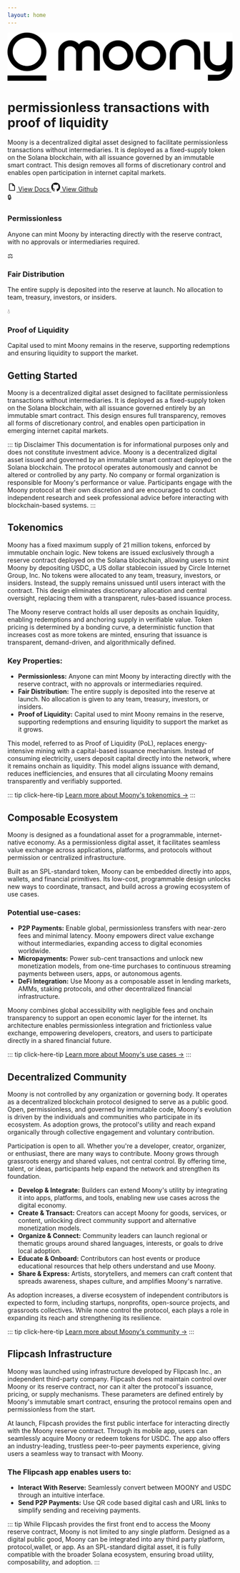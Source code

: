 ```yaml
---
layout: home
---
```


<div class="hero-section">
  <div class="hero-content">
    <div class="hero-logo">
      <img src="/logo-light.svg" alt="Moony Logo" class="hero-image">
    </div>
                            <h1 class="hero-title">permissionless transactions with proof of liquidity</h1>
        <p class="hero-description">
          Moony is a decentralized digital asset designed to facilitate permissionless transactions without intermediaries. It is deployed as a fixed-supply token on the Solana blockchain, with all issuance governed by an immutable smart contract. This design removes all forms of discretionary control and enables open participation in internet capital markets.
        </p>
        <div class="hero-actions">
          <a href="/docs" class="hero-button primary">
            <svg class="docs-icon" viewBox="0 0 24 24" fill="currentColor" width="20" height="20">
              <path d="M14,2H6A2,2 0 0,0 4,4V20A2,2 0 0,0 6,22H18A2,2 0 0,0 20,20V8L14,2M18,20H6V4H13V9H18V20Z"/>
            </svg>
            View Docs
          </a>
          <a href="https://github.com/moonycoin" class="hero-button secondary">
            <svg class="github-icon" viewBox="0 0 24 24" fill="currentColor" width="20" height="20">
              <path d="M12 0c-6.626 0-12 5.373-12 12 0 5.302 3.438 9.8 8.207 11.387.599.111.793-.261.793-.577v-2.234c-3.338.726-4.033-1.416-4.033-1.416-.546-1.387-1.333-1.756-1.333-1.756-1.089-.745.083-.729.083-.729 1.205.084 1.839 1.237 1.839 1.237 1.07 1.834 2.807 1.304 3.492.997.107-.775.418-1.305.762-1.604-2.665-.305-5.467-1.334-5.467-5.931 0-1.311.469-2.381 1.236-3.221-.124-.303-.535-1.524.117-3.176 0 0 1.008-.322 3.301 1.23.957-.266 1.983-.399 3.003-.404 1.02.005 2.047.138 3.006.404 2.291-1.552 3.297-1.23 3.297-1.23.653 1.653.242 2.874.118 3.176.77.84 1.235 1.911 1.235 3.221 0 4.609-2.807 5.624-5.479 5.921.43.372.823 1.102.823 2.222v3.293c0 .319.192.694.801.576 4.765-1.589 8.199-6.086 8.199-11.386 0-6.627-5.373-12-12-12z"/>
            </svg>
            View Github
          </a>
        </div>
  </div>
</div>

<div class="features-grid">
  <div class="feature-card">
    <div class="feature-icon">🔒</div>
    <h3>Permissionless</h3>
    <p>Anyone can mint Moony by interacting directly with the reserve contract, with no approvals or intermediaries required.</p>
  </div>
  
  <div class="feature-card">
    <div class="feature-icon">⚖️</div>
    <h3>Fair Distribution</h3>
    <p>The entire supply is deposited into the reserve at launch. No allocation to team, treasury, investors, or insiders.</p>
  </div>
  
  <div class="feature-card">
    <div class="feature-icon">💧</div>
    <h3>Proof of Liquidity</h3>
    <p>Capital used to mint Moony remains in the reserve, supporting redemptions and ensuring liquidity to support the market.</p>
  </div>
</div>

<div class="content-section">
  <h2>Getting Started</h2>
  
  <p>Moony is a decentralized digital asset designed to facilitate permissionless transactions without intermediaries. It is deployed as a fixed-supply token on the Solana blockchain, with all issuance governed entirely by an immutable smart contract. This design ensures full transparency, removes all forms of discretionary control, and enables open participation in emerging internet capital markets.</p>

  ::: tip Disclaimer
  This documentation is for informational purposes only and does not constitute investment advice. Moony is a decentralized digital asset issued and governed by an immutable smart contract deployed on the Solana blockchain. The protocol operates autonomously and cannot be altered or controlled by any party. No company or formal organization is responsible for Moony's performance or value. Participants engage with the Moony protocol at their own discretion and are encouraged to conduct independent research and seek professional advice before interacting with blockchain-based systems.
  :::

  <h2>Tokenomics</h2>

  <p>Moony has a fixed maximum supply of 21 million tokens, enforced by immutable onchain logic. New tokens are issued exclusively through a reserve contract deployed on the Solana blockchain, allowing users to mint Moony by depositing USDC, a US dollar stablecoin issued by Circle Internet Group, Inc. No tokens were allocated to any team, treasury, investors, or insiders. Instead, the supply remains unissued until users interact with the contract. This design eliminates discretionary allocation and central oversight, replacing them with a transparent, rules-based issuance process.</p>

  <p>The Moony reserve contract holds all user deposits as onchain liquidity, enabling redemptions and anchoring supply in verifiable value. Token pricing is determined by a bonding curve, a deterministic function that increases cost as more tokens are minted, ensuring that issuance is transparent, demand-driven, and algorithmically defined.</p>

  <h3>Key Properties:</h3>

  - **Permissionless:** Anyone can mint Moony by interacting directly with the reserve contract, with no approvals or intermediaries required.
  - **Fair Distribution:** The entire supply is deposited into the reserve at launch. No allocation is given to any team, treasury, investors, or insiders.
  - **Proof of Liquidity:** Capital used to mint Moony remains in the reserve, supporting redemptions and ensuring liquidity to support the market as it grows.

  <p>This model, referred to as Proof of Liquidity (PoL), replaces energy-intensive mining with a capital-based issuance mechanism. Instead of consuming electricity, users deposit capital directly into the network, where it remains onchain as liquidity. This model aligns issuance with demand, reduces inefficiencies, and ensures that all circulating Moony remains transparently and verifiably supported.</p>

  ::: tip click-here-tip
  [Learn more about Moony's tokenomics →](/tokenomics/reserve-contract)
  :::

  <h2>Composable Ecosystem</h2>

  <p>Moony is designed as a foundational asset for a programmable, internet-native economy. As a permissionless digital asset, it facilitates seamless value exchange across applications, platforms, and protocols without permission or centralized infrastructure.</p>

  <p>Built as an SPL-standard token, Moony can be embedded directly into apps, wallets, and financial primitives. Its low-cost, programmable design unlocks new ways to coordinate, transact, and build across a growing ecosystem of use cases.</p>

  <h3>Potential use-cases:</h3>

  - **P2P Payments:** Enable global, permissionless transfers with near-zero fees and minimal latency. Moony empowers direct value exchange without intermediaries, expanding access to digital economies worldwide.
  - **Micropayments:** Power sub-cent transactions and unlock new monetization models, from one-time purchases to continuous streaming payments between users, apps, or autonomous agents.
  - **DeFi Integration:** Use Moony as a composable asset in lending markets, AMMs, staking protocols, and other decentralized financial infrastructure.

  <p>Moony combines global accessibility with negligible fees and onchain transparency to support an open economic layer for the internet. Its architecture enables permissionless integration and frictionless value exchange, empowering developers, creators, and users to participate directly in a shared financial future.</p>

  ::: tip click-here-tip
  [Learn more about Moony's use cases →](/use-cases/ecosystem)
  :::

  <h2>Decentralized Community</h2>

  <p>Moony is not controlled by any organization or governing body. It operates as a decentralized blockchain protocol designed to serve as a public good. Open, permissionless, and governed by immutable code, Moony's evolution is driven by the individuals and communities who participate in its ecosystem. As adoption grows, the protocol's utility and reach expand organically through collective engagement and voluntary contribution.</p>

  <p>Participation is open to all. Whether you're a developer, creator, organizer, or enthusiast, there are many ways to contribute. Moony grows through grassroots energy and shared values, not central control. By offering time, talent, or ideas, participants help expand the network and strengthen its foundation.</p>

  - **Develop & Integrate:** Builders can extend Moony's utility by integrating it into apps, platforms, and tools, enabling new use cases across the digital economy.
  - **Create & Transact:** Creators can accept Moony for goods, services, or content, unlocking direct community support and alternative monetization models.
  - **Organize & Connect:** Community leaders can launch regional or thematic groups around shared languages, interests, or goals to drive local adoption.
  - **Educate & Onboard:** Contributors can host events or produce educational resources that help others understand and use Moony.
  - **Share & Express:** Artists, storytellers, and memers can craft content that spreads awareness, shapes culture, and amplifies Moony's narrative.

  <p>As adoption increases, a diverse ecosystem of independent contributors is expected to form, including startups, nonprofits, open-source projects, and grassroots collectives. While none control the protocol, each plays a role in expanding its reach and strengthening its resilience.</p>

  ::: tip click-here-tip
  [Learn more about Moony's community →](/resources/community)
  :::

  <h2>Flipcash Infrastructure</h2>

  <p>Moony was launched using infrastructure developed by Flipcash Inc., an independent third-party company. Flipcash does not maintain control over Moony or its reserve contract, nor can it alter the protocol's issuance, pricing, or supply mechanisms. These parameters are defined entirely by Moony's immutable smart contract, ensuring the protocol remains open and permissionless from the start.</p>

  <p>At launch, Flipcash provides the first public interface for interacting directly with the Moony reserve contract. Through its mobile app, users can seamlessly acquire Moony or redeem tokens for USDC. The app also offers an industry-leading, trustless peer-to-peer payments experience, giving users a seamless way to transact with Moony.</p>

  <h3>The Flipcash app enables users to:</h3>

  - **Interact With Reserve:** Seamlessly convert between MOONY and USDC through an intuitive interface.
  - **Send P2P Payments:** Use QR code based digital cash and URL links to simplify sending and receiving payments.

  ::: tip
  While Flipcash provides the first front end to access the Moony reserve contract, Moony is not limited to any single platform. Designed as a digital public good, Moony can be integrated into any third party platform, protocol,wallet, or app. As an SPL-standard digital asset, it is fully compatible with the broader Solana ecosystem, ensuring broad utility, composability, and adoption.
  :::
</div>